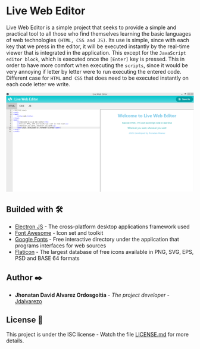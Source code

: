 # Live Web Editor
Live Web Editor is a simple project that seeks to provide a simple and practical tool to all those who find themselves learning the basic languages of web technologies `(HTML, CSS and JS)`.
Its use is simple, since with each key that we press in the editor, it will be executed instantly by the real-time viewer that is integrated in the application. This except for the `JavaScript editor block`, which is executed once the `[Enter]` key is pressed. This in order to have more comfort when executing the `scripts`, since it would be very annoying if letter by letter were to run executing the entered code. Different case for `HTML` and` CSS` that does need to be executed instantly on each code letter we write.

![demo.jpg](https://github.com/Jdalvarezo/Live-Web-Editor/blob/master/demo.png)

## Builded with 🛠️

* [Electron JS](https://www.electronjs.org/) - The cross-platform desktop applications framework used
* [Font Awesome](https://fontawesome.com/) - Icon set and toolkit
* [Google Fonts](https://fonts.google.com/) - Free interactive directory under the application that programs interfaces for web sources
* [Flaticon](https://www.flaticon.com/) - The largest database of free icons available in PNG, SVG, EPS, PSD and BASE 64 formats

## Author ✒️

* **Jhonatan David Alvarez Ordosgoitia** - *The project developer* - [Jdalvarezo](https://github.com/Jdalvarezo)

## License 📄

This project is under the ISC license - Watch the file [LICENSE.md](LICENSE.md) for more details.
